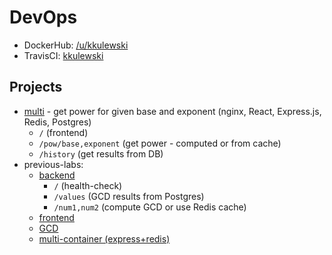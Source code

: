 # DevOps
- DockerHub: [/u/kkulewski](https://hub.docker.com/u/kkulewski)  
- TravisCI: [kkulewski](https://travis-ci.com/github/kkulewski)
## Projects
* [multi](/blob/master/multi/) - get power for given base and exponent (nginx, React, Express.js, Redis, Postgres)
  * `/` (frontend)
  * `/pow/base,exponent` (get power - computed or from cache)
  * `/history` (get results from DB)
* previous-labs:
  * [backend](/blob/master/backend/)
    * `/` (health-check)
    * `/values` (GCD results from Postgres)
    * `/num1,num2` (compute GCD or use Redis cache)
  * [frontend](/blob/master/frontend/)
  * [GCD](/blob/master/previous-labs/nwd/)
  * [multi-container (express+redis)](/blob/master/previous-labs/multicontapp/)
